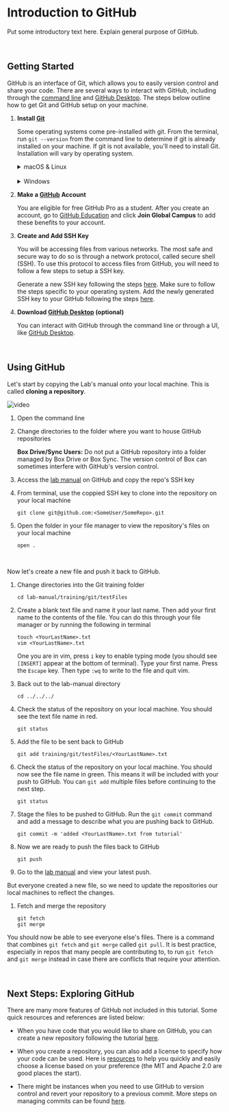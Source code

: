 # Introduction to GitHub

Put some introductory text here. Explain general purpose of GitHub.

<br>

## Getting Started

GitHub is an interface of Git, which allows you to easily version control and share your code. There are several ways to interact with GitHub, including through the [command line](../command_line/) and [GitHub Desktop](https://desktop.github.com). The steps below outline how to get Git and GitHub setup on your machine.

1. **Install [Git](https://git-scm.com)**

   Some operating systems come pre-installed with git. From the terminal, run `git --version` from the command line to determine if git is already installed on your machine. If git is not available, you'll need to install Git. Installation will vary by operating system.

      <details>
      <summary> macOS & Linux </summary>

   [Homebrew](https://brew.sh) is a very helpful package manager. You can install Homebrew by running the following command from the terminal:

   ```
   /bin/bash -c "$(curl -fsSL https://raw.githubusercontent.com/Homebrew/install/HEAD/install.sh)"
   ```

   Once Homebrew is installed, you can easily install many other [packages](https://formulae.brew.sh/formula/). Run the following command from the terminal to install Git:

   ```
   brew install git
   ```

      </details>

   <br>

   <details>
   <summary> Windows </summary>

   There are several ways to install Git for Windows. See the Git [documentation](https://git-scm.com/book/en/v2/Getting-Started-Installing-Git) for more details.

   </details>

1. **Make a [GitHub](https://www.github.com) Account**

   You are eligible for free GitHub Pro as a student. After you create an account, go to [GitHub Education](https://education.github.com/students) and click **Join Global Campus** to add these benefits to your account.

1. **Create and Add SSH Key**

   You will be accessing files from various networks. The most safe and secure way to do so is through a network protocol, called secure shell (SSH). To use this protocol to access files from GitHub, you will need to follow a few steps to setup a SSH key.

   Generate a new SSH key following the steps [here](https://docs.github.com/en/authentication/connecting-to-github-with-ssh/generating-a-new-ssh-key-and-adding-it-to-the-ssh-agent#generating-a-new-ssh-key). Make sure to follow the steps specific to your operating system. Add the newly generated SSH key to your GitHub following the steps [here](https://docs.github.com/en/authentication/connecting-to-github-with-ssh/adding-a-new-ssh-key-to-your-github-account).

1. **Download [GitHub Desktop](https://desktop.github.com) (optional)**

   You can interact with GitHub through the command line or through a UI, like [GitHub Desktop](https://desktop.github.com).

<br>

## Using GitHub

Let's start by copying the Lab's manual onto your local machine. This is called **cloning a repository**.

![video](resources/cloning.gif)

1. Open the command line

1. Change directories to the folder where you want to house GitHub repositories

   **Box Drive/Sync Users:** Do not put a GitHub repository into a folder managed by Box Drive or Box Sync. The version control of Box can sometimes interfere with GitHub's version control.

1. Access the [lab manual](https://github.com/SteinschneiderLab/lab-manual/) on GitHub and copy the repo's SSH key

1. From terminal, use the coppied SSH key to clone into the repository on your local machine

   ```shell
   git clone git@github.com:<SomeUser/SomeRepo>.git
   ```

1. Open the folder in your file manager to view the repository's files on your local machine

   ```shell
   open .
   ```

<br>

Now let's create a new file and push it back to GitHub.

1. Change directories into the Git training folder

   ```shell
   cd lab-manual/training/git/testFiles
   ```

1. Create a blank text file and name it your last name. Then add your first name to the contents of the file. You can do this through your file manager or by running the following in terminal

   ```shell
   touch <YourLastName>.txt
   vim <YourLastName>.txt
   ```

   One you are in vim, press `i` key to enable typing mode (you should see `[INSERT]` appear at the bottom of terminal). Type your first name. Press the `Escape` key. Then type `:wq` to write to the file and quit vim.

1. Back out to the lab-manual directory

   ```shell
   cd ../../../
   ```

1. Check the status of the repository on your local machine. You should see the text file name in red.

   ```shell
   git status
   ```

1. Add the file to be sent back to GitHub

   ```shell
   git add training/git/testFiles/<YourLastName>.txt
   ```

1. Check the status of the repository on your local machine. You should now see the file name in green. This means it will be included with your push to GitHub. You can `git add` multiple files before continuing to the next step.

   ```shell
   git status
   ```

1. Stage the files to be pushed to GitHub. Run the `git commit` command and add a message to describe what you are pushing back to GitHub.

   ```shell
   git commit -m 'added <YourLastName>.txt from tutorial'
   ```

1. Now we are ready to push the files back to GitHub

   ```shell
   git push
   ```

1. Go to the [lab manual](https://github.com/SteinschneiderLab/lab-manual/) and view your latest push.

But everyone created a new file, so we need to update the repositories our local machines to reflect the changes.

1. Fetch and merge the repository

   ```shell
   git fetch
   git merge
   ```

You should now be able to see everyone else's files. There is a command that combines `git fetch` and `git merge` called `git pull`. It is best practice, especially in repos that many people are contributing to, to run `git fetch` and `git merge` instead in case there are conflicts that require your attention.

<br>

## Next Steps: Exploring GitHub

There are many more features of GitHub not included in this tutorial. Some quick resources and references are listed below:

- When you have code that you would like to share on GitHub, you can create a new repository following the tutorial [here](https://docs.github.com/en/get-started/quickstart/create-a-repo?tool=webui).

- When you create a repository, you can also add a license to specify how your code can be used. Here is [resources](https://choosealicense.com) to help you quickly and easily choose a license based on your preference (the MIT and Apache 2.0 are good places the start).

- There might be instances when you need to use GitHub to version control and revert your repository to a previous commit. More steps on managing commits can be found [here](https://www.freecodecamp.org/news/git-reverting-to-previous-commit-how-to-revert-to-last-commit/).
